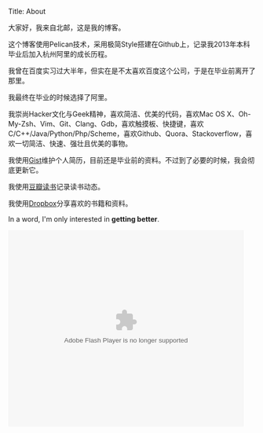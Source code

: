 Title: About

大家好，我来自北邮，这是我的博客。

这个博客使用Pelican技术，采用极简Style搭建在Github上，记录我2013年本科毕业后加入杭州阿里的成长历程。

我曾在百度实习过大半年，但实在是不太喜欢百度这个公司，于是在毕业前离开了那里。

我最终在毕业的时候选择了阿里。

我崇尚Hacker文化与Geek精神，喜欢简洁、优美的代码，喜欢Mac OS X、Oh-My-Zsh、Vim、Git、Clang、Gdb，喜欢触摸板、快捷键，喜欢C/C++/Java/Python/Php/Scheme，喜欢Github、Quora、Stackoverflow，喜欢一切简洁、快速、强壮且优美的事物。

我使用[Gist](https://gist.github.com/lizherui/6184006)维护个人简历，目前还是毕业前的资料。不过到了必要的时候，我会彻底更新它。

我使用[豆瓣读书](http://book.douban.com/people/lizherui)记录读书动态。

我使用[Dropbox](https://www.dropbox.com/sh/4wweu1f2wd60epg/Sv-EQzFhfw)分享喜欢的书籍和资料。

In a word, I'm only interested in **getting better**.

<embed src="http://static.youku.com/v1.0.0149/v/swf/loader.swf?VideoIDS=XMzExMzIxODA0&winType=adshow&isAutoPlay=true" quality="best" width="480" height="400" align="middle" allowScriptAccess="never"  allowNetworking="internal" type="application/x-shockwave-flash"></embed>

